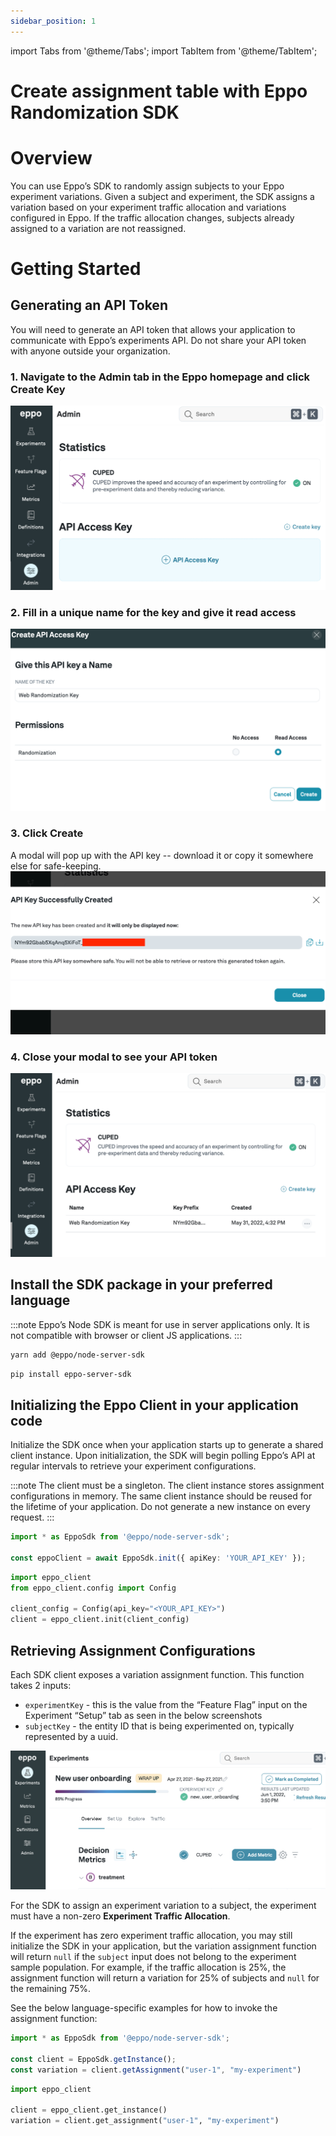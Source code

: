 ```yaml
---
sidebar_position: 1
---
```


import Tabs from '@theme/Tabs';
import TabItem from '@theme/TabItem';

# Create assignment table with Eppo Randomization SDK

# Overview

You can use Eppo’s SDK to randomly assign subjects to your Eppo experiment variations. Given a  subject and experiment, the SDK assigns a variation based on your experiment traffic allocation and variations configured in Eppo. If the traffic allocation changes, subjects already assigned to a variation are not reassigned.

# Getting Started

## Generating an API Token

You will need to generate an API token that allows your application to communicate with Eppo’s experiments API. Do not share your API token with anyone outside your organization.

### 1. Navigate to the **Admin** tab in the Eppo homepage and click **Create Key**
![generating-api-token-1](../../static/img/connecting-data/api-key-1.png)

### 2. Fill in a unique name for the key and give it read access
![generating-api-token-2](../../static/img/connecting-data/api-key-2.png)

### 3. Click **Create**

A modal will pop up with the API key -- download it or copy it somewhere else for safe-keeping.
![generating-api-token-3](../../static/img/connecting-data/api-key-3.png)

### 4. Close your modal to see your API token
![generating-api-token-4](../../static/img/connecting-data/api-key-4.png)

## Install the SDK package in your preferred language

:::note
Eppo’s Node SDK is meant for use in server applications only. It is not compatible with browser or client JS applications.
:::

<Tabs>
<TabItem value="node" label="Node">

```bash
yarn add @eppo/node-server-sdk
```

</TabItem>
<TabItem value="python" label="Python">

```bash
pip install eppo-server-sdk
```
</TabItem>
</Tabs>


## Initializing the Eppo Client in your application code

Initialize the SDK once when your application starts up to generate a shared client instance. Upon initialization, the SDK will begin polling Eppo’s API at regular intervals to retrieve your experiment configurations.

:::note
The client must be a singleton. The client instance stores assignment configurations in memory. The same client instance should be reused for the lifetime of your application. Do not generate a new instance on every request.
:::

<Tabs>
<TabItem value="node" label="Node">

```ts
import * as EppoSdk from '@eppo/node-server-sdk';

const eppoClient = await EppoSdk.init({ apiKey: 'YOUR_API_KEY' });
```

</TabItem>
<TabItem value="python" label="Python">

```python
import eppo_client
from eppo_client.config import Config

client_config = Config(api_key="<YOUR_API_KEY>")
client = eppo_client.init(client_config)
```

</TabItem>
</Tabs>


## Retrieving Assignment Configurations

Each SDK client exposes a variation assignment function. This function takes 2 inputs:

- `experimentKey` - this is the value from the “Feature Flag” input on the Experiment “Setup” tab as seen in the below screenshots
- `subjectKey` - the entity ID that is being experimented on, typically represented by a uuid.

![Screen Shot 2022-05-04 at 4.51.42 PM.png](../../static/img/connecting-data/experiment-key.png)

For the SDK to assign an experiment variation to a subject, the experiment must have a non-zero **Experiment Traffic Allocation**.

If the experiment has zero experiment traffic allocation, you may still initialize the SDK in your application, but the variation assignment function will return `null` if the `subject` input does not belong to the experiment sample population. For example, if the traffic allocation is 25%, the assignment function will return a variation for 25% of subjects and `null` for the remaining 75%.

See the below language-specific examples for how to invoke the assignment function:

<Tabs>
<TabItem value="node" label="Node">


```ts
import * as EppoSdk from '@eppo/node-server-sdk';

const client = EppoSdk.getInstance();
const variation = client.getAssignment("user-1", "my-experiment")
```

</TabItem>
<TabItem value="python" label="Python">

```python
import eppo_client

client = eppo_client.get_instance()
variation = client.get_assignment("user-1", "my-experiment")
```

</TabItem>
</Tabs>


